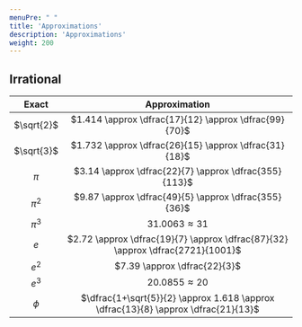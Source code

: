 ```yaml
---
menuPre: " "
title: 'Approximations'
description: 'Approximations'
weight: 200
---
```


## Irrational

|   Exact    |                                   Approximation                                    |
| :--------: | :--------------------------------------------------------------------------------: |
| $\sqrt{2}$ |               $1.414 \approx \dfrac{17}{12} \approx \dfrac{99}{70}$                |
| $\sqrt{3}$ |               $1.732 \approx \dfrac{26}{15} \approx \dfrac{31}{18}$                |
|   $\pi$    |               $3.14 \approx \dfrac{22}{7} \approx \dfrac{355}{113}$                |
|  $\pi^2$   |                $9.87 \approx \dfrac{49}{5} \approx \dfrac{355}{36}$                |
|  $\pi^3$   |                                $31.0063 \approx 31$                                |
|    $e$     |   $2.72 \approx \dfrac{19}{7} \approx \dfrac{87}{32} \approx \dfrac{2721}{1001}$   |
|   $e^2$    |                            $7.39 \approx \dfrac{22}{3}$                            |
|   $e^3$    |                                $20.0855 \approx 20$                                |
|   $\phi$   | $\dfrac{1+\sqrt{5}}{2} \approx 1.618 \approx \dfrac{13}{8} \approx \dfrac{21}{13}$ |
